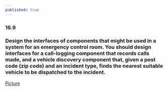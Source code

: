 ```yaml
---
published: true
---
```

### 16.9
### Design the interfaces of components that might be used in a system for an emergency control room. You should design interfaces for a call-logging component that records calls made, and a vehicle discovery component that, given a post code (zip code) and an incident type, finds the nearest suitable vehicle to be dispatched to the incident.
[Picture](https://github.com/sitarlx/temp/blob/master/hw12.png)

